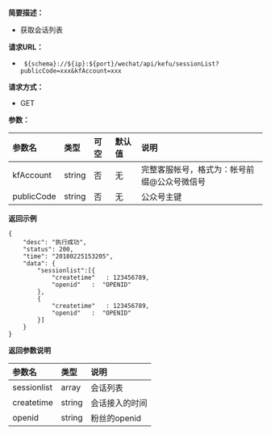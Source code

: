 **简要描述：** 

- 获取会话列表

**请求URL：** 
- ` ${schema}://${ip}:${port}/wechat/api/kefu/sessionList?publicCode=xxx&kfAccount=xxx`
  
**请求方式：**
- GET

**参数：** 

| 参数名 | 类型 | 可空 | 默认值 | 说明 |
| :-- | :-- | :-- | :-- | :-- |
| kfAccount | string | 否 | 无 |  完整客服帐号，格式为：帐号前缀@公众号微信号 |
| publicCode | string | 否 | 无 | 公众号主键 |

 **返回示例**

``` 
{
    "desc": "执行成功",
    "status": 200,
    "time": "20180225153205",
    "data": {
        "sessionlist":[{
            "createtime"   : 123456789,
            "openid"   :  "OPENID"
        },
        {
            "createtime"   : 123456789,
            "openid"   :  "OPENID"
        }]
    }
}
```


**返回参数说明**

| 参数名 | 类型 | 说明 |
| :-- | :-- | :-- |
| sessionlist | array | 会话列表 |
| createtime | string | 会话接入的时间 |
| openid | string | 粉丝的openid |




